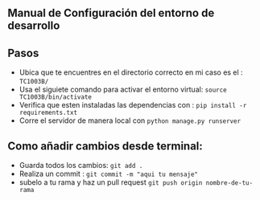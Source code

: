## Manual de Configuración del entorno de desarrollo
## Pasos
-  Ubica que te encuentres en el directorio correcto en mi caso es el : 
```TC1003B/```
-  Usa el siguiete comando para activar el entorno virtual: 
  ```source TC1003B/bin/activate  ```
-  Verifica que esten instaladas las dependencias con :
  ```pip install -r requirements.txt  ```
- Corre el servidor de manera local con 
 ```python manage.py runserver  ```

## Como añadir cambios desde terminal: 
-  Guarda todos los cambios:
  ```git add .   ```
- Realiza un commit :
 ```git commit -m "aqui tu mensaje"  ```
- subelo a tu rama y haz un pull request 
```git push origin nombre-de-tu-rama ```
